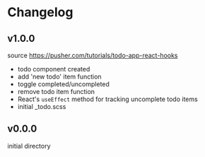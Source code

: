 # Changelog

## v1.0.0
source https://pusher.com/tutorials/todo-app-react-hooks

- todo component created
- add 'new todo' item function
- toggle completed/uncompleted
- remove todo item function
- React's ```useEffect``` method for tracking uncomplete todo items
- initial _todo.scss

## v0.0.0
initial directory

